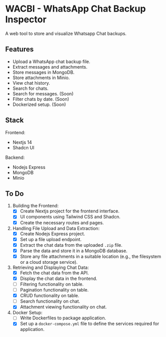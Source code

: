 # WACBI - WhatsApp Chat Backup Inspector

A web tool to store and visualize Whatsapp Chat backups.

## Features

- Upload a WhatsApp chat backup file.
- Extract messages and attachments.
- Store messages in MongoDB.
- Store attachments in Minio.
- View chat history.
- Search for chats.
- Search for messages. (Soon)
- Filter chats by date. (Soon)
- Dockerized setup. (Soon)

## Stack

Frontend:

- Nextjs 14
- Shadcn UI

Backend:

- Nodejs Express
- MongoDB
- Minio

## To Do

1. Building the Frontend:
    - [x] Create Nextjs project for the frontend interface.
    - [x] UI components using Tailwind CSS and Shadcn.
    - [x] Create the necessary routes and pages.
2. Handling File Upload and Data Extraction:
    - [x] Create Nodejs Express project.
    - [x] Set up a file upload endpoint.
    - [x] Extract the chat data from the uploaded `.zip` file.
    - [x] Parse the data and store it in a MongoDB database.
    - [x] Store any file attachments in a suitable location (e.g., the filesystem or a cloud storage service).
3. Retrieving and Displaying Chat Data:
    - [x] Fetch the chat data from the API.
    - [x] Display the chat data in the frontend.
    - [ ] Filtering functionality on table.
    - [ ] Pagination functionality on table.
    - [x] CRUD functionality on table.
    - [ ] Search functionality on chat.
    - [x] Attachment viewing functionality on chat.
4. Docker Setup:
    - [ ] Write Dockerfiles to package application.
    - [x] Set up a `docker-compose.yml` file to define the services required for application.
